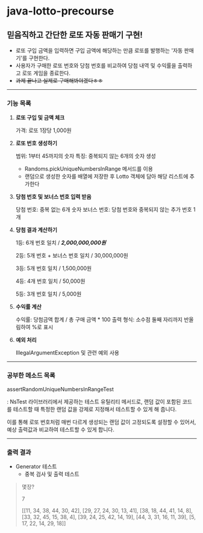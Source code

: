 # java-lotto-precourse

## 믿음직하고 간단한 로또 자동 판매기 구현!

* 로또 구입 금액을 입력하면 구입 금액에 해당하는 만큼 로또를 발행하는 '자동 판매기'를 구현한다.
* 사용자가 구매한 로또 번호와 당첨 번호를 비교하여 당첨 내역 및 수익률을 출력하고 로또 게임을 종료한다.
* ~~과제 끝나고 실제로 구매해봐야겠다ㅎㅎ~~

***

### 기능 목록

1. **로또 구입 및 금액 체크**

   가격: 로또 1장당 1,000원

2. **로또 번호 생성하기**

    범위: 1부터 45까지의 숫자
    특징: 중복되지 않는 6개의 숫자 생성

   * Randoms.pickUniqueNumbersInRange 메서드를 이용
   * 랜덤으로 생성한 숫자를 배열에 저장한 후 Lotto 객체에 담아 해당 리스트에 추가한다

3. **당첨 번호 및 보너스 번호 입력 받음**

    당첨 번호: 중복 없는 6개 숫자
    보너스 번호: 당첨 번호와 중복되지 않는 추가 번호 1개

4. **당첨 결과 계산하기**

   1등: 6개 번호 일치 / ***2,000,000,000원***

   2등: 5개 번호 + 보너스 번호 일치 / 30,000,000원

   3등: 5개 번호 일치 / 1,500,000원
   
   4등: 4개 번호 일치 / 50,000원
   
   5등: 3개 번호 일치 / 5,000원

5. **수익률 계산**
   
   수익률: 당첨금액 합계 / 총 구매 금액 * 100
   출력 형식: 소수점 둘째 자리까지 반올림하여 %로 표시

6. **예외 처리**

   IllegalArgumentException 및 관련 예외 사용

***

### 공부한 메소드 목록

assertRandomUniqueNumbersInRangeTest

: NsTest 라이브러리에서 제공하는 테스트 유틸리티 메서드로, 랜덤 값이 포함된 코드를 테스트할 때 특정한 랜덤 값을 강제로 지정해서 테스트할 수 있게 해 줍니다.

이를 통해 로또 번호처럼 매번 다르게 생성되는 랜덤 값이 고정되도록 설정할 수 있어서, 예상 출력값과 비교하여 테스트할 수 있게 합니다.


***


### 출력 결과

- Generator 테스트 
   - 중복 검사 및 출력 테스트
>몇장?
>
>7
> 
>[[11, 34, 38, 44, 30, 42], [29, 27, 24, 30, 13, 41], [38, 18, 44, 41, 14, 8], [33, 32, 45, 15, 38, 4], [39, 24, 25, 42, 14, 19], [44, 3, 31, 16, 11, 39], [5, 17, 22, 14, 29, 18]]
> 

